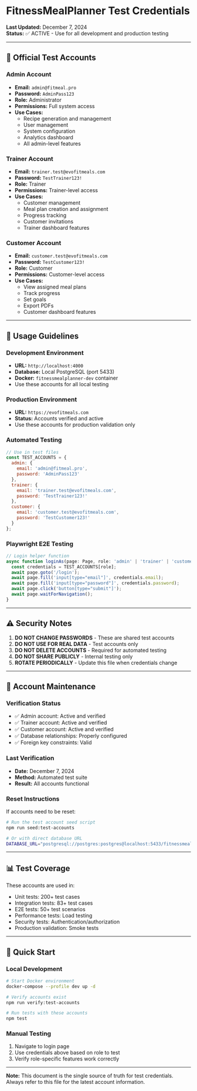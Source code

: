 # FitnessMealPlanner Test Credentials
**Last Updated:** December 7, 2024  
**Status:** ✅ ACTIVE - Use for all development and production testing

---

## 🔐 Official Test Accounts

### Admin Account
- **Email:** `admin@fitmeal.pro`
- **Password:** `AdminPass123`
- **Role:** Administrator
- **Permissions:** Full system access
- **Use Cases:** 
  - Recipe generation and management
  - User management
  - System configuration
  - Analytics dashboard
  - All admin-level features

### Trainer Account
- **Email:** `trainer.test@evofitmeals.com`
- **Password:** `TestTrainer123!`
- **Role:** Trainer
- **Permissions:** Trainer-level access
- **Use Cases:**
  - Customer management
  - Meal plan creation and assignment
  - Progress tracking
  - Customer invitations
  - Trainer dashboard features

### Customer Account
- **Email:** `customer.test@evofitmeals.com`
- **Password:** `TestCustomer123!`
- **Role:** Customer
- **Permissions:** Customer-level access
- **Use Cases:**
  - View assigned meal plans
  - Track progress
  - Set goals
  - Export PDFs
  - Customer dashboard features

---

## 📝 Usage Guidelines

### Development Environment
- **URL:** `http://localhost:4000`
- **Database:** Local PostgreSQL (port 5433)
- **Docker:** `fitnessmealplanner-dev` container
- Use these accounts for all local testing

### Production Environment
- **URL:** `https://evofitmeals.com`
- **Status:** Accounts verified and active
- Use these accounts for production validation only

### Automated Testing
```javascript
// Use in test files
const TEST_ACCOUNTS = {
  admin: {
    email: 'admin@fitmeal.pro',
    password: 'AdminPass123'
  },
  trainer: {
    email: 'trainer.test@evofitmeals.com',
    password: 'TestTrainer123!'
  },
  customer: {
    email: 'customer.test@evofitmeals.com',
    password: 'TestCustomer123!'
  }
};
```

### Playwright E2E Testing
```typescript
// Login helper function
async function loginAs(page: Page, role: 'admin' | 'trainer' | 'customer') {
  const credentials = TEST_ACCOUNTS[role];
  await page.goto('/login');
  await page.fill('input[type="email"]', credentials.email);
  await page.fill('input[type="password"]', credentials.password);
  await page.click('button[type="submit"]');
  await page.waitForNavigation();
}
```

---

## ⚠️ Security Notes

1. **DO NOT CHANGE PASSWORDS** - These are shared test accounts
2. **DO NOT USE FOR REAL DATA** - Test accounts only
3. **DO NOT DELETE ACCOUNTS** - Required for automated testing
4. **DO NOT SHARE PUBLICLY** - Internal testing only
5. **ROTATE PERIODICALLY** - Update this file when credentials change

---

## 🔄 Account Maintenance

### Verification Status
- ✅ Admin account: Active and verified
- ✅ Trainer account: Active and verified  
- ✅ Customer account: Active and verified
- ✅ Database relationships: Properly configured
- ✅ Foreign key constraints: Valid

### Last Verification
- **Date:** December 7, 2024
- **Method:** Automated test suite
- **Result:** All accounts functional

### Reset Instructions
If accounts need to be reset:
```bash
# Run the test account seed script
npm run seed:test-accounts

# Or with direct database URL
DATABASE_URL="postgresql://postgres:postgres@localhost:5433/fitnessmealplanner" npm run seed:test-accounts
```

---

## 📊 Test Coverage

These accounts are used in:
- Unit tests: 200+ test cases
- Integration tests: 83+ test cases
- E2E tests: 50+ test scenarios
- Performance tests: Load testing
- Security tests: Authentication/authorization
- Production validation: Smoke tests

---

## 🚀 Quick Start

### Local Development
```bash
# Start Docker environment
docker-compose --profile dev up -d

# Verify accounts exist
npm run verify:test-accounts

# Run tests with these accounts
npm test
```

### Manual Testing
1. Navigate to login page
2. Use credentials above based on role to test
3. Verify role-specific features work correctly

---

**Note:** This document is the single source of truth for test credentials. Always refer to this file for the latest account information.